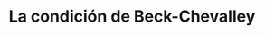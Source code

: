 ---
layout: page
title: La condición de Beck-Chevalley
description: >
  Definición del concepto de topos
hide_description: true
sitemap: false
---